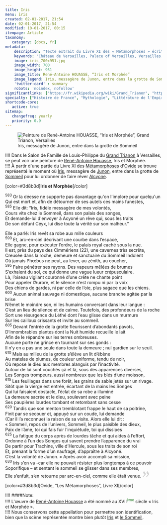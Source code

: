 ```yaml
---
title: Iris
menu: iris
created: 02-01-2017, 21:54
date: 02-01-2017, 21:54
modified: 10-01-2017, 00:15
itempage: Article
taxonomy:
   category: [docs, fr]
metadata:
    description: "Texte extrait du Livre XI des « Métamorphoses » écrit par l'écrivain latin Ovide qui a inspiré au peintre René-Antoine HOUASSE le sujet de la toile « Iris et Morphée »."
    keywords: "Château de Versailles, Palace of Versailles, Versailles, Louis 14, Louis XIV, Louis 14th, Ovid, The Metamorphoses, Grand Trianon, Trianon, Tiresias, Minerva, Minerve and Tiresias, René-Antoine HOUASSE"
    image: iris_700x951.jpg
    image_width: 700
    image_height: 951
    image_title: René-Antoine HOUASSE, “Iris et Morphée”
    image_legend: Iris, messagère de Junon, entre dans la grotte de Sommeil
    'twitter:card' : summary
    robots: 'noindex, nofollow'
significantlinks: ["https://fr.wikipedia.org/wiki/Grand_Trianon", "https://fr.wikipedia.org/wiki/Ren%C3%A9-Antoine_Houasse", "https://fr.wikipedia.org/wiki/M%C3%A9tamorphoses_(Ovide)", "https://fr.wikipedia.org/wiki/Ovide", "https://fr.wikipedia.org/wiki/Iris_(mythologie)", "https://fr.wikipedia.org/wiki/Junon", "https://fr.wikipedia.org/wiki/Hypnos", "https://fr.wikipedia.org/wiki/Alcyone"]
specialty: ["Histoire de France", "Mythologie", "Littérature de l'Empire Romain", "Culure de la cour de France", "Palais de Versailles", "Château de Versailles", "Trianon", "Grand Trianon", "René-Antoine HOUASSE", "Iris", "Morphée", "Iris et Morphée"]
shortcode-core:
   active: true
sitemap:
   changefreq: yearly
   priority: 0.9
---
```

<figure><picture>
<source
sizes="(max-width: 767px) 98vw, (min-width: 959px) 50vw, 86vw"
srcset="
/user/sites/docs/pages/01.home/02.versailles/03.trianon/03.iris/iris-280.webp 280w,
/user/sites/docs/pages/01.home/02.versailles/03.trianon/03.iris/iris-380.webp 380w,
/user/sites/docs/pages/01.home/02.versailles/03.trianon/03.iris/iris-480.webp 480w,
/user/sites/docs/pages/01.home/02.versailles/03.trianon/03.iris/iris-640.webp 640w,
/user/sites/docs/pages/01.home/02.versailles/03.trianon/03.iris/iris_700x951.webp 700w"
type="image/webp">
<img
src="/user/sites/docs/pages/01.home/02.versailles/03.trianon/03.iris/iris_700x951.jpg" title="Peinture de René-Antoine HOUASSE, “Iris et Morphée”, Grand Trianon, Versailles" alt="Peinture de René-Antoine HOUASSE, “Iris et Morphée”, Grand Trianon, Versailles" class="class-diane-img"
sizes="(max-width: 767px) 98vw, (min-width: 959px) 50vw, 86vw"
srcset="
/user/sites/docs/pages/01.home/02.versailles/03.trianon/03.iris/iris-280.jpg 280w,
/user/sites/docs/pages/01.home/02.versailles/03.trianon/03.iris/iris-380.jpg 380w,
/user/sites/docs/pages/01.home/02.versailles/03.trianon/03.iris/iris-480.jpg 480w,
/user/sites/docs/pages/01.home/02.versailles/03.trianon/03.iris/iris-640.jpg 640w,
/user/sites/docs/pages/01.home/02.versailles/03.trianon/03.iris/iris_700x951.jpg 700w">
</picture><figcaption>Iris, messagère de Junon, entre dans la grotte de Sommeil</figcaption></figure>

!!!! Dans le Salon de Famille de Louis-Philippe du [Grand Trianon][1] à Versailles, se peut voir une peinture de [René-Antoine Houasse][2], Iris et Morphée.  
!!!! À partir d'une partie du Livre XI des [Métamorphoses][3] d'[Ovide][4] se trouve représenté le moment où [Iris][5], messagère de [Junon][6], entre dans la grotte de [Sommeil][7] pour lui ordonner de faire rêver [Alcyone][8].   

[color=#3d8b3d]**Iris et Morphée**[/color]  

<sup>583</sup> 
Or la déesse ne supporte pas davantage qu'on l'implore pour quelqu'un  
Qui est mort et, afin de détourner de ses autels ces mains funestes,  
<sup>585</sup> 
Elle dit: “Iris, fidèle messagère de mes volontés,  
Cours vite chez le Sommeil, dans son palais des songes,  
Et demande-lui d'envoyer à Acyoné un rêve qui, sous les traits  
De son défunt Céyx, lui dise toute la vérité sur son malheur.”  

Elle a parlé: Iris revêt sa robe aux mille couleurs  
<sup>590</sup>
Et, arc-en-ciel décrivant une courbe dans l’espace,  
Elle gagne, pour exécuter l’ordre, le palais royal caché sous la nue.  
Il est, près du pays des Cimmériens (22), une cavernes très secrête,  
Creusée dans la roche, demeure et sanctuaire du Sommeil Indolent  
Où jamais Phœbus ne peut, au lever, au zénith, au coucher,  
<sup>595</sup>
Faire pénétrer ses rayons. Des vapeurs mêlées de brumes  
S’exhalent du sol, ce qui donne une vague lueur crépusculaire.  
Là, l’oiseau vigilant couronné d’une crête ne chante point  
Pour appeler l’Aurore, et le silence n’est rompu ni par la voix  
Des chiens de gardes, ni par celle de l’oie, plus sagace que les chiens.  
<sup>600</sup>
Aucun animal sauvage ni domestique, aucune branche agitée par la brise  
N’émet le moindre son, ni les humains conversant dans leur langue :  
C’est un lieu de silence et de calme. Toutefois, des profondeurs de la roche  
Sort une résurgence du Léthé dont l’eau glisse dans un murmure  
Sur les cailloux crissants et invite au sommeil.  
<sup>605</sup>
Devant l’entrée de la grotte fleurissent d’abondants pavots,  
D’innombrables plantes dont la Nuit humide recueille le lait  
Afin de le répandre sur les terres ombreuses.  
Aucune porte ne grince en tournant sur ses gonds :  
Il n’y en a pas une seule dans toute la demeure ; nul gardien sur le seuil.  
<sup>610</sup>
Mais au milieu de la grotte s’élève un lit d’ébène  
Au matelas de plumes, de couleur uniforme, tendu de noir,  
Où repose le dieu aux membres alanguis par l’inactivité.  
Autour de lui sont couchés çà et là, sous des apparences diverses,  
Les Songes trompeurs, aussi nombreux que les blés d’une moisson,  
<sup>615</sup>
Les feuillages dans une forêt, les grains de sable jetés sur un rivage.  
Sitôt que la vierge est entrée, écartant de la mains les Songes  
Qui lui faisaient obstacle, l’éclat de sa robe a illuminé  
La demeure sacrée et le dieu, soulevant avec peine  
Ses paupières lourdes tombant et retombant sans cesse  
<sup>620</sup>
Tandis que son menton tremblotant frappe le haut de sa poitrine,  
Finit par se secouer et, appuyé sur un coude, lui demande  
(Car il l’a reconnue) la raison de sa visite. Alors elle lui dit :  
« Sommeil, repos de l’univers, Sommeil, le plus paisible des dieux,  
Paix de l’âme, toi qui fais fuir l’inquiétude, toi qui dissipes  
<sup>625</sup>
La fatigue du corps après de lourdes tâche et qui aides à l’effort,  
Ordonne à l’un des Songes qui savent prendre l’apparence du vrai  
De partir pour Trachine, ville d’Hercule, sous les traits de son roi  
Et, prenant la forme d’un naufragé, d’appraître à Alcyoné.  
C’est la volonté de Junon. » Après avoir accompli sa mission,  
<sup>630</sup>
Iris s’en va -car elle ne pouvait résister plus longtemps à ce pouvoir  
Soporifique – et sentant le sommeil se glisser dans ses membres,  
Elle s’enfuit, s’en retourne par arc-en-ciel, comme elle était venue.
 <span><svg xmlns="http://www.w3.org/2000/svg" version="1" width="22px" height="22px" viewBox="0 0 78 78" fill="lightgrey" opacity="1"><path d="M1.5 68.9991L20.9102 45.395c.88226-1.10283.88226-1.54397.88226-1.76454 0-1.10286-1.76455-3.30857-2.8674-4.632L5.90836 23.9997 16.49877 3.0455 27.5273 18.48544c2.87047 3.97028 10.80793 15.88413 10.80793 19.19267 0 1.76458-.6617 2.4263-6.6171 9.7051C17.1605 65.25246 14.95478 67.01703 7.01425 74.9545L1.5 68.99908zm38.16172 0L59.0719 45.395c.88228-1.10283.88228-1.54397.88228-1.76454 0-1.10286-1.76457-3.30857-2.86742-4.632L44.07312 23.9997 54.6605 3.0455l11.03157 15.43992C68.55947 22.45572 76.5 34.36957 76.5 37.6781c0 1.76458-.6617 2.4263-6.6171 9.7051C55.32526 65.25246 53.11957 67.01703 45.17904 74.9545l-5.51732-5.9554z"/></svg></span>  

[color=#3d8b3d]Ovide, “Les Métamorphoses”, Livre XI[/color]  

!!!! ####Note:  
!!!! L'œuvre de [René-Antoine Houasse][2] a été nommé au XVII<sup style="color:#3d8b3d;">ème</sup> siècle « Iris et Morphée ».  
!!!! Nous conservons cette appellation pour permettre son identification, bien que la scène représentée montre bien plutôt [Iris][5] et [le Sommeil][7].  

[1]: https://fr.wikipedia.org/wiki/Grand_Trianon "https://fr.wikipedia.org/wiki/Grand Trianon"
[2]: https://fr.wikipedia.org/wiki/Ren%C3%A9-Antoine_Houasse "https://fr.wikipedia.org/wiki/René-Antoine Houasse"
[3]: https://fr.wikipedia.org/wiki/M%C3%A9tamorphoses_(Ovide) "https://fr.wikipedia.org/wiki/Métamorphoses (Ovide)"
[4]: https://fr.wikipedia.org/wiki/Ovide "https://fr.wikipedia.org/wiki/Ovide"
[5]: https://fr.wikipedia.org/wiki/Iris_(mythologie) "https://fr.wikipedia.org/wiki/Iris_(mythologie)"
[6]: https://fr.wikipedia.org/wiki/Junon "https://fr.wikipedia.org/wiki/Junon"
[7]: https://fr.wikipedia.org/wiki/Hypnos "https://fr.wikipedia.org/wiki/Hypnos"
[8]: https://fr.wikipedia.org/wiki/Alcyone "https://fr.wikipedia.org/wiki/Alcyone"